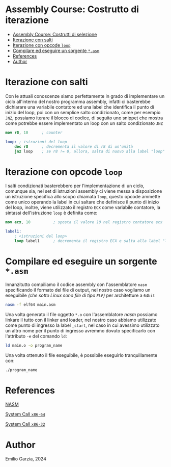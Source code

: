 # Assembly Course: Costrutto di iterazione

- [Assembly Course: Costrutti di selezione](#assembly-course-costrutti-di-selezione)
- [Iterazione con salti](#iterazione-con-salti)
- [Iterazione con opcode `loop`](#iterazione-con-opcode-loop)
- [Compilare ed eseguire un sorgente `*.asm`](#compilare-ed-eseguire-un-sorgente-asm)
- [References](#references)
- [Author](#author)

# Iterazione con salti

Con le attuali conoscenze siamo perfettamente in grado di implementare un ciclo all'interno del nostro programma assembly, infatti ci basterebbe dichiarare una variabile contatore ed una label che identifica il punto di inizio del loop, poi con un semplice salto condizionato, come per esempio `JNZ`, possiamo iterare il blocco di codice, di seguito uno snippet che mostra come potrebbe essere implementato un loop con un salto condizionato `JNZ`

```nasm
mov r8, 10      ; counter

loop: ; istruzioni del loop 
    dec r8      ; decrementa il valore di r8 di un'unità
    jnz loop    ; se r8 != 0, allora, salta di nuovo alla label "loop"
```

# Iterazione con opcode `loop`

I salti condizionati basterebbero per l'implementazione di un ciclo, comunque sia, nel set di istruzioni assembly ci viene messa a disposizione un istruzione specifica allo scopo chiamata `loop`, questo opcode ammette come unico operando la label in cui saltare che definisce il punto di inizio del loop, inoltre, viene utilizzato il registro `ECX` come variabile contatore, la sintassi dell'istruzione `loop` è definita come:

```nasm
mov ecx, 10          ; sposta il valore 10 nel registro contatore ecx

label1:              
    ; <istruzioni del loop>
    loop label1      ; decrementa il registro ECX e salta alla label "label1"
```

# Compilare ed eseguire un sorgente `*.asm`

Innanzitutto compiliamo il codice assembly con l'assemblatore `nasm` specificando il formato del file di output, nel nostro caso vogliamo un eseguibile *(che sotto Linux sono file di tipo `ELF`)* per architetture a `64bit`

```bash
nasm -f elf64 main.asm
```

Una volta generato il file oggetto `*.o` con l'assemblatore *nasm* possiamo linkare il tutto con il linker and loader, nel nostro caso abbiamo utilizzato come punto di ingresso la label `_start`, nel caso in cui avessimo utilizzato un altro nome per il punto di ingresso avremmo dovuto specificarlo con l'attributo `-e` del comando `ld`:

```bash
ld main.o -o program_name
```

Una volta ottenuto il file eseguibile, è possibile eseguirlo tranquillamente con:

```bash
./program_name
```
# References

[NASM](https://www.nasm.us/)

[System Call `x86-64`](https://blog.rchapman.org/posts/Linux_System_Call_Table_for_x86_64/)

[System Call `x86-32`](https://www.tutorialspoint.com/assembly_programming/assembly_system_calls.htm)

# Author

Emilio Garzia, 2024